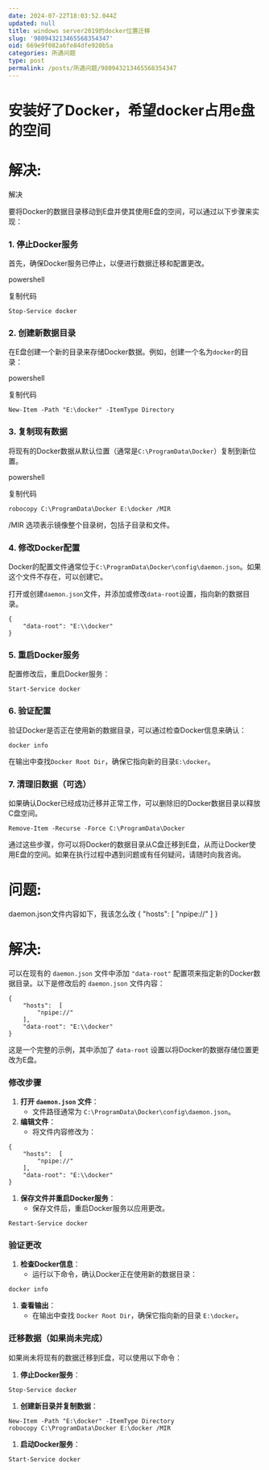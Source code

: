 ```yaml
---
date: 2024-07-22T18:03:52.044Z
updated: null
title: windows server2019的docker位置迁移
slug: '980943213465568354347'
oid: 669e9f082a6fe84dfe920b5a
categories: 所遇问题
type: post
permalink: /posts/所遇问题/980943213465568354347
---
```



# 安装好了Docker，希望docker占用e盘的空间

# 解决: 
解决

要将Docker的数据目录移动到E盘并使其使用E盘的空间，可以通过以下步骤来实现：

### 1\. 停止Docker服务

首先，确保Docker服务已停止，以便进行数据迁移和配置更改。

powershell

复制代码
```
Stop-Service docker
```

### 2\. 创建新数据目录

在E盘创建一个新的目录来存储Docker数据。例如，创建一个名为`docker`的目录：

powershell

复制代码
```
New-Item -Path "E:\docker" -ItemType Directory
```

### 3\. 复制现有数据

将现有的Docker数据从默认位置（通常是`C:\ProgramData\Docker`）复制到新位置。

powershell

复制代码
```
robocopy C:\ProgramData\Docker E:\docker /MIR
```


/MIR 选项表示镜像整个目录树，包括子目录和文件。

### 4\. 修改Docker配置

Docker的配置文件通常位于`C:\ProgramData\Docker\config\daemon.json`。如果这个文件不存在，可以创建它。

打开或创建`daemon.json`文件，并添加或修改`data-root`设置，指向新的数据目录。


```
{
    "data-root": "E:\\docker"
}
```

### 5\. 重启Docker服务

配置修改后，重启Docker服务：


```
Start-Service docker
```

### 6\. 验证配置

验证Docker是否正在使用新的数据目录，可以通过检查Docker信息来确认：


```
docker info
```

在输出中查找`Docker Root Dir`，确保它指向新的目录`E:\docker`。

### 7\. 清理旧数据（可选）

如果确认Docker已经成功迁移并正常工作，可以删除旧的Docker数据目录以释放C盘空间。


```
Remove-Item -Recurse -Force C:\ProgramData\Docker
```

通过这些步骤，你可以将Docker的数据目录从C盘迁移到E盘，从而让Docker使用E盘的空间。如果在执行过程中遇到问题或有任何疑问，请随时向我咨询。

# 问题: 
daemon.json文件内容如下，我该怎么改 { "hosts": \[ "npipe://" \] }
# 解决: 

可以在现有的 `daemon.json` 文件中添加 `"data-root"` 配置项来指定新的Docker数据目录。以下是修改后的 `daemon.json` 文件内容：

```
{
    "hosts":  [
        "npipe://"
    ],
    "data-root": "E:\\docker"
}
```

这是一个完整的示例，其中添加了 `data-root` 设置以将Docker的数据存储位置更改为E盘。

### 修改步骤

1. **打开 `daemon.json` 文件**：  
   * 文件路径通常为 `C:\ProgramData\Docker\config\daemon.json`。
2. **编辑文件**：  
   * 将文件内容修改为：

```
{
    "hosts":  [
        "npipe://"
    ],
    "data-root": "E:\\docker"
}
```

1. **保存文件并重启Docker服务**：  
   * 保存文件后，重启Docker服务以应用更改。

```
Restart-Service docker
```

### 验证更改

1. **检查Docker信息**：  
   * 运行以下命令，确认Docker正在使用新的数据目录：

```
docker info
```

1. **查看输出**：  
   * 在输出中查找 `Docker Root Dir`，确保它指向新的目录 `E:\docker`。

### 迁移数据（如果尚未完成）

如果尚未将现有的数据迁移到E盘，可以使用以下命令：

1. **停止Docker服务**：

```
Stop-Service docker
```

1. **创建新目录并复制数据**：

```
New-Item -Path "E:\docker" -ItemType Directory
robocopy C:\ProgramData\Docker E:\docker /MIR
```

1. **启动Docker服务**：

```
Start-Service docker
```